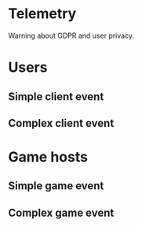 # Telemetry
Warning about GDPR and user privacy.

# Users
## Simple client event

## Complex client event

# Game hosts
## Simple game event

## Complex game event
